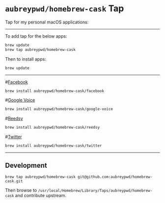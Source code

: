 # `aubreypwd/homebrew-cask` Tap

Tap for my personal macOS applications:

------

To add tap for the below apps:

```bash
brew update
brew tap aubreypwd/homebrew-cask
```

Then to install apps:

```bash
brew update
```

-------

#[Facebook](https://github.com/aubreypwd/facebook-mac/)

```bash
brew install aubreypwd/homebrew-cask/facebook
```

#[Google Voice](https://github.com/aubreypwd/google-voice-mac)

```bash
brew install aubreypwd/homebrew-cask/google-voice
```

#[Reedsy](https://github.com/aubreypwd/reedsy-mac/)

```bash
brew install aubreypwd/homebrew-cask/reedsy
```

#[Twitter](https://github.com/aubreypwd/twitter-mac/)

```bash
brew install aubreypwd/homebrew-cask/twitter
```

-----------

## Development

```
brew tap aubreypwd/homebrew-cask git@github.com:aubreypwd/homebrew-cask.git
```

Then browse to `/usr/local/Homebrew/Library/Taps/aubreypwd/homebrew-cask` and contribute upstream.
